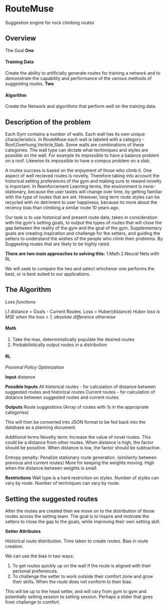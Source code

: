 # RouteMuse

Suggestion engine for rock climbing routes

## Overview

The Goal
**One**

#### Training Data

Create the ability to artificially generate routes for training a network and to demonstrate the capability and performance of the various methods of suggesting routes.
**Two**

#### Algorithm

Create the Network and algorithms that perform well on the training data.

## Description of the problem

Each Gym contains a number of walls. Each wall has its own unique characteristics. In RouteMuse each wall is labeled with a category - Roof,Overhung,Verticle,Slab. Some walls are combinations of these categories. The wall type can dictate what techiniques and styles are possible on the wall. For example its impossible to have a balance problem on a roof. Likewise its impossible to have a compus problem on a slab.

A routes success is based on the enjoyment of those who climb it. One aspect of well recieved routes is novelty. Therefore taking into account the historical setting preferences of the gym and making sure to reward novelty is important. In Reenforcement Learning terms, the environment is none-stationary, because the user tastes will change over time, by getting familiar with the type of routes that are set. However, long term route styles can be recycled with no detriment to user happiness, because its more about the recency bias than climbing a similar route 10 years ago.

Our task is to use historical and present route data, taken in consideration with the gym's setting goals, to output the types of routes that will close the gap between the reality of the gym and the goal of the gym. Supplementary goals are creating inspiration and challenge for the setters, and guiding the setters to understand the wishes of the people who climb their problems. By Suggesting routes that are likely to be highly rated.

**There are two main approaches to solving this:**
1.Math
2.Neural Nets with RL

We will seek to compare the two and select whichever one performs the best, or is best suited to our applications.

## The Algorithm

_Loss functions_

L1 distance = Goals - Current Routes.
Loss = Huber(distance)
_Huber loss is MSE when the loss > 1, absolute difference otherwise_

#### Math

1. Take the max, deterministically populate the desired routes
2. Probabilistically output routes in a distribution

#### RL

_Proximal Policy Optimization_

**Input**
distance

**Possible Inputs**
All historical routes - for calculation of distance between suggested routes and historical routes
Current routes - for calculation of distance between suggested routes and current routes

**Outputs**
Route suggestions (Array of routes with 1s in the appropriate categories)

This will then be converted into JSON format to be fed back into the database as a planning document.

_Additional terms_
Novelty term: Increase the value of novel routes. This could be a distance from other routes.
When distance is high, the factor should be possitive. When distance is low, the factor should be subtractive.

Entropy penalty: Penalize stationary route generation. (similarity between previous and current routes)
More for keeping the weights moving. High when the distance between weights is small.

**Restrictions**
Wall type is a hard restriction on styles.
Number of styles can vary by route.
Number of techniques can vary by route.

## Setting the suggested routes

After the routes are created then we move on to the distribution of those routes across the setting team. The goal is to inspire and motivate the setters to close the gap to the goals, while improving their own setting skill.

**Setter Attributes**

Historical route distribution.
Time taken to create routes.
Bias in route creation.

We can use the bias in two ways:

1. To get routes quickly up on the wall if the route is aligned with their personal preferences.
2. To challenge the setter to work outside their comfort zone and grow their skills. When the route does not conform to their bias.

This will be up to the head setter, and will vary from gym to gym and potentially setting session to setting session. Perhaps a slider that goes from challenge to comfort.
